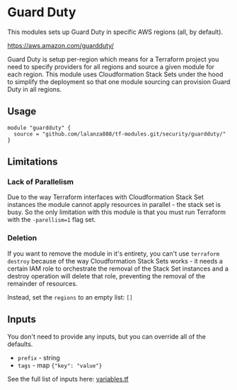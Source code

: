 # Guard Duty

This modules sets up Guard Duty in specific AWS regions (all, by default).

https://aws.amazon.com/guardduty/

Guard Duty is setup per-region which means for a Terraform project you need to specify providers for all regions and source a given module for each region. This module uses Cloudformation Stack Sets under the hood to simplify the deployment so that one module sourcing can provision Guard Duty in all regions.

## Usage

```
module "guardduty" {
  source = "github.com/lalanza808/tf-modules.git/security/guardduty/"
}
```

## Limitations

### Lack of Parallelism

Due to the way Terraform interfaces with Cloudformation Stack Set instances the module cannot apply resources in parallel - the stack set is busy. So the only limitation with this module is that you must run Terraform with the `-parellism=1` flag set.

### Deletion

If you want to remove the module in it's entirety, you can't use `terraform destroy` because of the way Cloudformation Stack Sets works - it needs a certain IAM role to orchestrate the removal of the Stack Set instances and a destroy operation will delete that role, preventing the removal of the remainder of resources.

Instead, set the `regions` to an empty list: `[]`


## Inputs

You don't need to provide any inputs, but you can override all of the defaults.

* `prefix` - string
* `tags` - map `{"key": "value"}`

See the full list of inputs here: [variables.tf](./variables.tf)

